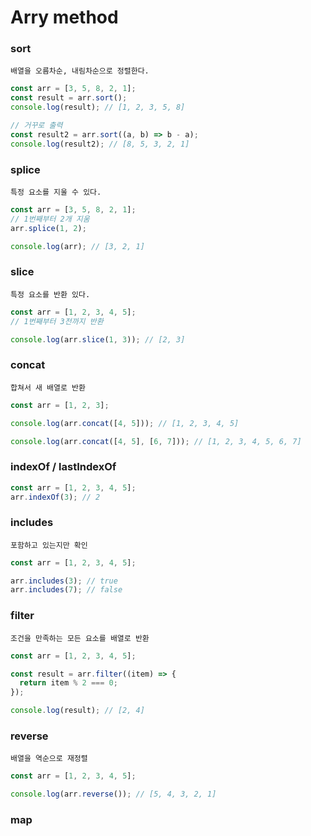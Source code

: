 # Arry method

### sort

    배열을 오름차순, 내림차순으로 정렬한다.

```javascript
const arr = [3, 5, 8, 2, 1];
const result = arr.sort();
console.log(result); // [1, 2, 3, 5, 8]

// 거꾸로 출력
const result2 = arr.sort((a, b) => b - a);
console.log(result2); // [8, 5, 3, 2, 1]
```

### splice

    특정 요소를 지울 수 있다.

```javascript
const arr = [3, 5, 8, 2, 1];
// 1번째부터 2개 지움
arr.splice(1, 2);

console.log(arr); // [3, 2, 1]
```

### slice

    특정 요소를 반환 있다.

```javascript
const arr = [1, 2, 3, 4, 5];
// 1번째부터 3전까지 반환

console.log(arr.slice(1, 3)); // [2, 3]
```

### concat

    합쳐서 새 배열로 반환

```javascript
const arr = [1, 2, 3];

console.log(arr.concat([4, 5])); // [1, 2, 3, 4, 5]

console.log(arr.concat([4, 5], [6, 7])); // [1, 2, 3, 4, 5, 6, 7]
```

### indexOf / lastIndexOf

```javascript
const arr = [1, 2, 3, 4, 5];
arr.indexOf(3); // 2
```

### includes

    포함하고 있는지만 확인

```javascript
const arr = [1, 2, 3, 4, 5];

arr.includes(3); // true
arr.includes(7); // false
```

### filter

    조건을 만족하는 모든 요소를 배열로 반환

```javascript
const arr = [1, 2, 3, 4, 5];

const result = arr.filter((item) => {
  return item % 2 === 0;
});

console.log(result); // [2, 4]
```

### reverse

    배열을 역순으로 재정렬

```javascript
const arr = [1, 2, 3, 4, 5];

console.log(arr.reverse()); // [5, 4, 3, 2, 1]
```

### map
